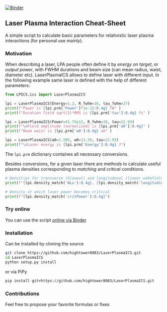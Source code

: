 [![Binder](https://mybinder.org/badge_logo.svg)](https://mybinder.org/v2/gh/hightower8083/LaserPlasmaICS.git/master?filepath=.%2Fbinder_example.ipynb)

## Laser Plasma Interaction Cheat-Sheet

A simple script to calculate basic parameters for relativistic laser plasma interactions (for 
personal use mainly). 

### Motivation

When describing a laser, LPA people often define it by _energy on target_, or _output power_, 
with FWHM durations and beam size (can mean radius, waist, diameter etc). LaserPlasmaICS allows 
to define laser with different input. In the following example same laser is defined with the help 
of different parameters:

```python
from LPICS.ics import LaserPlasmaICS

lpi = LaserPlasmaICS(Energy=1.2, R_fwhm=16, tau_fwhm=27)
print(f"Power is {lpi.prm['Power']*1e-12:0.4g} TW" )
print(f"Duration field sqrt(2)*RMS is {lpi.prm['tau']:0.4g} fs" )

lpi = LaserPlasmaICS(Power=41.75e12, R_fwhm=16, tau=22.93)
print(f"\nField amplitude (normalized) is {lpi.prm['a0']:0.4g}" )
print(f"Beam waist is {lpi.prm['w0']:0.4g} um" )

lpi = LaserPlasmaICS(a0=2.595, w0=13.59, tau=22.93)
print(f"\nLaser energy is {lpi.prm['Energy']:0.4g} J")
```
The `lpi.prm` dictionary containes all necessary conversions. 

Besides conversions, for a given laser there are methods to calculate useful plasma densities 
corresponding to _matching_ and _critical_ conditions.
```python
# Densities for transverse (blowout) and longitudonal (linear wakefield)
print(f"{lpi.density_match('WLu'):0.4g}, {lpi.density_match('longitudinal'):0.4g}")

# Density at which laser power becomes critical
print(f"{lpi.density_match('critPower'):0.4g}")
```

### Try online

You can use the script [online via Binder](https://mybinder.org/v2/gh/hightower8083/LaserPlasmaICS.git/master?filepath=.%2Fbinder_example.ipynb)

### Installation

Can be installed by cloning the source 
```bash
git clone https://github.com/hightower8083/LaserPlasmaICS.git
cd LaserPlasmaICS
python setup.py install
```
or via PiPy
```bash
pip install git+https://github.com/hightower8083/LaserPlasmaICS.git
```

### Contributions

Feel free to propose your favorite formulas or fixes
